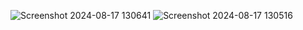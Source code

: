 ![Screenshot 2024-08-17 130641](https://github.com/user-attachments/assets/2e1f12ef-79d7-4dfc-82be-2d4957463c32)
![Screenshot 2024-08-17 130516](https://github.com/user-attachments/assets/280da778-3fe7-48c6-ba74-b435386c239e)

